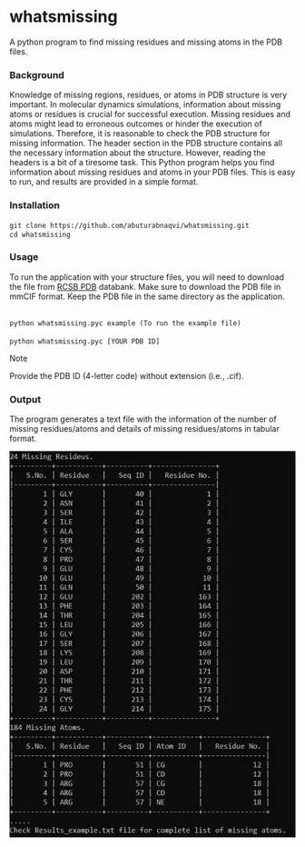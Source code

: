 # whatsmissing
 A python program to find missing residues and missing atoms in the PDB files. 

### Background
Knowledge of missing regions, residues, or atoms in PDB structure is very important. In molecular dynamics simulations, information about missing atoms or residues is crucial for successful execution. Missing residues and atoms might lead to erroneous outcomes or hinder the execution of simulations. Therefore, it is reasonable to check the PDB structure for missing information. The header section in the PDB structure contains all the necessary information about the structure. However, reading the headers is a bit of a tiresome task. This Python program helps you find information about missing residues and atoms in your PDB files. This is easy to run, and results are provided in a simple format. 
 

### Installation
```
git clone https://github.com/abuturabnaqvi/whatsmissing.git
cd whatsmissing
```

### Usage 
To run the application with your structure files, you will need to download the file from [RCSB PDB](https://www.rcsb.org/) databank. Make sure to download the PDB file in mmCIF format. Keep the PDB file in the same directory as the application. 
```

python whatsmissing.pyc example (To run the example file)

python whatsmissing.pyc [YOUR PDB ID] 

```
> [!NOTE]
> Provide the PDB ID (4-letter code) without extension (i.e., .cif).

### Output
The program generates a text file with the information of the number of missing residues/atoms and details of missing residues/atoms in tabular format. 

![Output Format](https://github.com/abuturabnaqvi/whatsmissing/blob/main/output.png)


